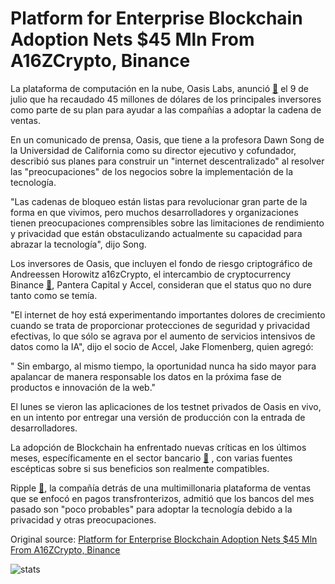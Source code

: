 # Platform for Enterprise Blockchain Adoption Nets $45 Mln From A16ZCrypto, Binance

La plataforma de computación en la nube, Oasis Labs, anunció  [🔗](https://www.prnewswire.com/news-releases/oasis-labs-raises-45-million-to-launch-privacy-first-cloud-computing-on-blockchain-300677175.html)  el 9 de julio que ha recaudado 45 millones de dólares de los principales inversores como parte de su plan para ayudar a las compañías a adoptar la cadena de ventas.

En un comunicado de prensa, Oasis, que tiene a la profesora Dawn Song de la Universidad de California como su director ejecutivo y cofundador, describió sus planes para construir un "internet descentralizado" al resolver las "preocupaciones" de los negocios sobre la implementación de la tecnología.

"Las cadenas de bloqueo están listas para revolucionar gran parte de la forma en que vivimos, pero muchos desarrolladores y organizaciones tienen preocupaciones comprensibles sobre las limitaciones de rendimiento y privacidad que están obstaculizando actualmente su capacidad para abrazar la tecnología", dijo Song.

Los inversores de Oasis, que incluyen el fondo de riesgo criptográfico de Andreessen Horowitz a16zCrypto, el intercambio de cryptocurrency Binance  [🔗](https://cointelegraph.com/tags/binance), Pantera Capital y Accel, consideran que el status quo no dure tanto como se temía.

"El internet de hoy está experimentando importantes dolores de crecimiento cuando se trata de proporcionar protecciones de seguridad y privacidad efectivas, lo que sólo se agrava por el aumento de servicios intensivos de datos como la IA", dijo el socio de Accel, Jake Flomenberg, quien agregó:

" Sin embargo, al mismo tiempo, la oportunidad nunca ha sido mayor para apalancar de manera responsable los datos en la próxima fase de productos e innovación de la web."

El lunes se vieron las aplicaciones de los testnet privados de Oasis en vivo, en un intento por entregar una versión de producción con la entrada de desarrolladores.

La adopción de Blockchain ha enfrentado nuevas críticas en los últimos meses, específicamente en el sector bancario  [🔗](https://cointelegraph.com/tags/banks) , con varias fuentes escépticas sobre si sus beneficios son realmente compatibles.

Ripple  [🔗](https://cointelegraph.com/tags/xrp-price-index), la compañía detrás de una multimillonaria plataforma de ventas que se enfocó en pagos transfronterizos, admitió que los bancos del mes pasado son "poco probables" para adoptar la tecnología debido a la privacidad y otras preocupaciones.

Original source: [Platform for Enterprise Blockchain Adoption Nets $45 Mln From A16ZCrypto, Binance](https://cointelegraph.com/news/platform-for-enterprise-blockchain-adoption-nets-45-mln-from-a16zcrypto-binance)

![stats](https://c.statcounter.com/11760860/0/a89fa40b/1/ "stats")
